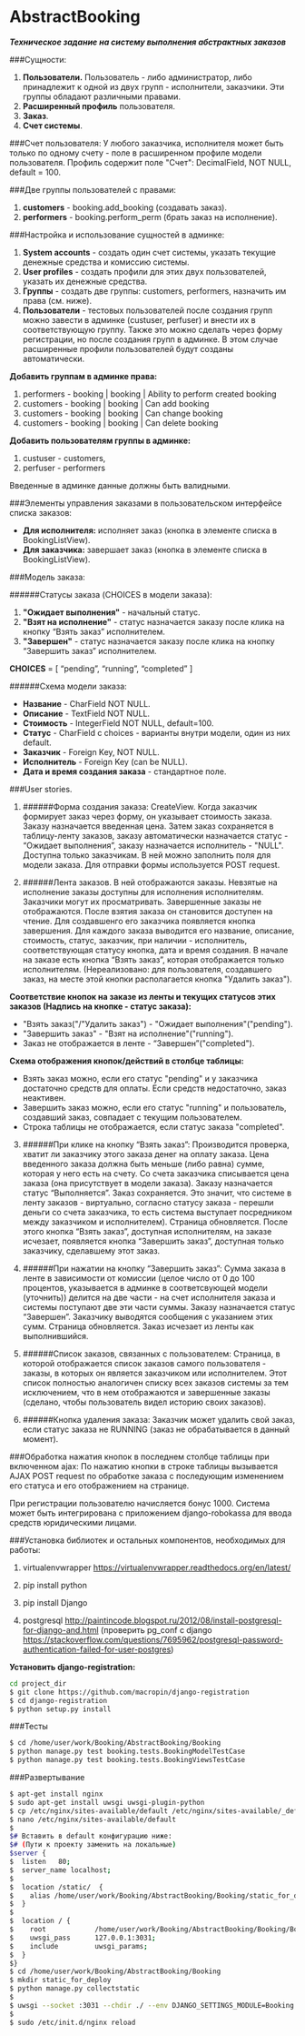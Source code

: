 # AbstractBooking

***Техническое задание на систему выполнения абстрактных заказов***

###Сущности:
1. **Пользователи.** Пользователь - либо администратор, либо принадлежит к одной из двух групп - исполнители, заказчики. Эти группы обладают различными правами.
2. **Расширенный профиль** пользователя.
3. **Заказ**.
4. **Счет системы**.


###Счет пользователя:
У любого заказчика, исполнителя может быть только по одному счету - поле в расширенном профиле модели пользователя. Профиль содержит поле "Счет":
DecimalField, NOT NULL, default = 100.

###Две группы пользователей с правами:
1. **customers** - booking.add_booking (создавать заказ).
2. **performers** - booking.perform_perm (брать заказ на исполнение).  


###Настройка и использование сущностей в админке:
1. **System accounts** - создать один счет системы, указать текущие денежные средства и комиссию системы.
2. **User profiles**	- создать профили для этих двух пользователей, указать их денежные средства.
3. **Группы** - создать две группы: customers, performers, назначить им права (см. ниже).
4. **Пользователи** - тестовых пользователей после создания групп можно завести в админке (custuser, perfuser) и внести их в соответствующую группу.
Также это можно сделать через форму регистрации, но после создания групп в админке. В этом случае расширенные профили пользователей будут созданы автоматически.

**Добавить группам в админке права:**

1. performers - booking | booking | Ability to perform created booking
2. customers - booking | booking | Can add booking
3. customers - booking | booking | Can change booking
4. customers - booking | booking | Can delete booking

**Добавить пользователям группы в админке:**
1. custuser - customers,
2. perfuser - performers

Введенные в админке данные должны быть валидными.

###Элементы управления заказами в пользовательском интерфейсе списка заказов:
- **Для исполнителя:** исполняет заказ (кнопка в элементе списка в BookingListView).
- **Для заказчика:** завершает заказ (кнопка в элементе списка в BookingListView).

###Модель заказа:

######Статусы заказа (CHOICES в модели заказа):
1. **"Ожидает выполнения"** - начальный статус.
2. **"Взят на исполнение"** - статус назначается заказу после клика на кнопку
“Взять заказ” исполнителем.
3. **"Завершен"** - статус назначается заказу после клика на кнопку “Завершить заказ” исполнителем.

**CHOICES** = [ “pending”, “running”, “completed” ]

######Схема модели заказа:
- **Название** - CharField NOT NULL.
- **Описание** - TextField NOT NULL.
- **Стоимость** - IntegerField NOT NULL, default=100.
- **Статус** - CharField с choices - варианты внутри модели, один из них default.
- **Заказчик** - Foreign Key, NOT NULL.
- **Исполнитель** - Foreign Key (can be NULL).
- **Дата и время создания заказа** - стандартное поле.


###User stories.

1. ######Форма создания заказа: CreateView.
Когда заказчик формирует заказ через форму, он указывает стоимость заказа.
Заказу назначается введенная цена. Затем заказ сохраняется в таблицу-ленту
заказов, заказу автоматически назначается статуc - “Ожидает выполнения”,
заказу назначается исполнитель - "NULL". Доступна только заказчикам. В ней можно заполнить поля для модели заказа. Для отправки формы используется POST request.

2. ######Лента заказов.
В ней отображаются заказы. Невзятые на исполнение заказы доступны для исполнения исполнителям. Заказчики могут их просматривать. Завершенные заказы не отображаются. После взятия заказа он становится доступен на чтение. Для создавшенго его заказчика появляется кнопка завершения.
Для каждого заказа выводится его название, описание, стоимость, статус,
заказчик, при наличии - исполнитель, соответствующая статусу кнопка, дата и
время создания. В начале на заказе есть кнопка “Взять заказ”, которая
отображается только исполнителям. (Нереализовано: для пользователя, создавшего заказ, на месте этой кнопки располагается кнопка "Удалить заказ").

  **Соответствие кнопок на заказе из ленты и текущих статусов этих заказов
  (Надпись на кнопке - статус заказа):**
  - "Взять заказ("/"Удалить заказ") - "Ожидает выполнения"("pending").
  - "Завершить заказ" - "Взят на исполнение"("running").
  - Заказ не отображается в ленте - “Завершен”("completed").

  **Схема отображения кнопок/действий в столбце таблицы:**
  - Взять заказ можно, если его статус "pending" и у заказчика достаточно   средств для оплаты. Если средств   недостаточно, заказ неактивен.
  - Завершить заказ можно, если его статус "running" и пользователь,  создавший заказ, совпадает с текущим   пользователем.
  - Строка таблицы не отображается, если статус заказа "completed".

3. ######При клике на кнопку “Взять заказ”:
Производится проверка, хватит ли заказчику этого заказа денег на оплату заказа. Цена введенного заказа должна быть меньше (либо равна) сумме, которая у него есть на счету. Со счета заказчика списывается цена заказа (она присутствует в модели заказа). Заказу назначается  статус “Выполняется”. Заказ сохраняется. Это значит, что системе в ленту заказов - виртуально, согласно статусу заказа - перешли деньги со счета заказчика, то есть система выступает посредником между заказчиком и исполнителем). Страница обновляется. После этого кнопка “Взять заказ”, доступная исполнителям, на заказе исчезает, появляется кнопка “Завершить заказ”, доступная только заказчику, сделавшему этот заказ.

4. ######При нажатии на кнопку “Завершить заказ”:
Сумма заказа в ленте в зависимости от комиссии (целое число от 0 до 100 процентов, указывается в админке в соответсвующей модели (уточнить)) делится на две части - на счет исполнителя заказа и системы поступают две эти части суммы. Заказу назначается статус “Завершен”. Заказчику выводятся сообщения с указанием этих сумм. Страница обновляется. Заказ исчезает из ленты как выполнившийся.

5. ######Список заказов, связанных с пользователем:
Страница, в которой отображается список заказов самого пользователя - заказы, в которых он является заказчиком или исполнителем. Этот список полностью аналогичен списку всех заказов системы за тем исключением, что в нем отображаются и завершенные заказы (сделано, чтобы пользователь видел историю своих заказов).

6. ######Кнопка удаления заказа:
Заказчик может удалить свой заказ, если статус заказа не RUNNING (заказ не обрабатывается в данный момент).

###Обработка нажатия кнопок в последнем столбце таблицы при включенном ajax:
По нажатию кнопки в строке таблицы вызывается AJAX POST request по обработке заказа с последующим изменением его статуса и его отображением на странице.

При регистрации пользователю начисляется бонус 1000. Система может быть интегрирована с приложением django-robokassa для ввода средств юридическими лицами.

###Установка библиотек и остальных компонентов, необходимых для работы:

1. virtualenvwrapper
https://virtualenvwrapper.readthedocs.org/en/latest/

2. pip install python

3. pip install Django

4. postgresql http://paintincode.blogspot.ru/2012/08/install-postgresql-for-django-and.html
(проверить pg_conf с django https://stackoverflow.com/questions/7695962/postgresql-password-authentication-failed-for-user-postgres)

**Установить django-registration:**
```sh
cd project_dir
$ git clone https://github.com/macropin/django-registration
$ cd django-registration
$ python setup.py install
```
###Тесты

```sh
$ cd /home/user/work/Booking/AbstractBooking/Booking
$ python manage.py test booking.tests.BookingModelTestCase
$ python manage.py test booking.tests.BookingViewsTestCase
```

###Развертывание

```sh
$ apt-get install nginx
$ sudo apt-get install uwsgi uwsgi-plugin-python
$ cp /etc/nginx/sites-available/default /etc/nginx/sites-available/_default
$ nano /etc/nginx/sites-available/default
$
$# Вставить в default конфигурацию ниже:
$# (Пути к проекту заменить на локальные)
$server {
$  listen   80;
$  server_name localhost;
$  
$  location /static/  {
$    alias /home/user/work/Booking/AbstractBooking/Booking/static_for_deploy/;
$  }
$  
$  location / {
$    root            /home/user/work/Booking/AbstractBooking/Booking/Booking;
$    uwsgi_pass      127.0.0.1:3031;
$    include         uwsgi_params;
$  }
$}
$ cd /home/user/work/Booking/AbstractBooking/Booking
$ mkdir static_for_deploy
$ python manage.py collectstatic
$
$ uwsgi --socket :3031 --chdir ./ --env DJANGO_SETTINGS_MODULE=Booking.settings --module "django.core.wsgi:get_wsgi_application()"
$
$ sudo /etc/init.d/nginx reload
```
